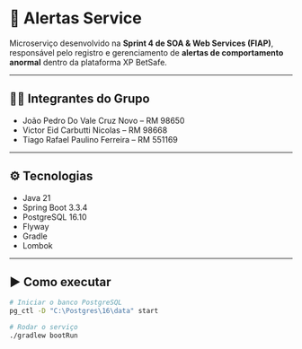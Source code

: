 # 🚨 Alertas Service

Microserviço desenvolvido na **Sprint 4 de SOA & Web Services (FIAP)**, responsável pelo registro e gerenciamento de **alertas de comportamento anormal** dentro da plataforma XP BetSafe.

---

## 🧑‍💻 Integrantes do Grupo
- João Pedro Do Vale Cruz Novo – RM 98650  
- Victor Eid Carbutti Nicolas – RM 98668  
- Tiago Rafael Paulino Ferreira – RM 551169  

---

## ⚙️ Tecnologias
- Java 21  
- Spring Boot 3.3.4  
- PostgreSQL 16.10  
- Flyway  
- Gradle  
- Lombok  

---

## ▶️ Como executar

```bash
# Iniciar o banco PostgreSQL
pg_ctl -D "C:\Postgres\16\data" start

# Rodar o serviço
./gradlew bootRun
